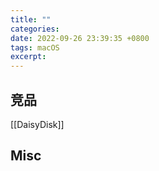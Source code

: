 ```yaml
---
title: ""
categories: 
date: 2022-09-26 23:39:35 +0800
tags: macOS
excerpt: 
---
```







## 竞品

[[DaisyDisk]]



## Misc

